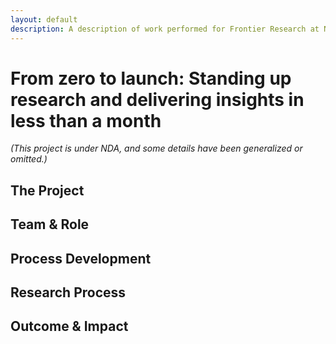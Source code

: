 ```yaml
---
layout: default
description: A description of work performed for Frontier Research at NetEase IEG.
---
```


<div class="row case-study justify-content-center">
  <div class="col-12 col-sm-8 offset-sm-2">
    <h1>From zero to launch: Standing up research and delivering insights in less than a month</h1>
  </div>
</div>

<div class="row case-study justify-content-center">
  <div class="col-10 offset-1 col-sm-10 offset-sm-1 col-md-8 offset-md-2 col-lg-8 offset-lg-2">
    <p><em>(This project is under NDA, and some details have been generalized or omitted.)</em></p>
    <h2>The Project</h2>
    <p></p>
    <p></p>
    <p></p>
    <p></p>
  </div>
</div>

<div class="row case-study justify-content-center">
  <div class="col-10 offset-1 col-sm-10 offset-sm-1 col-md-8 offset-md-2 col-lg-8 offset-lg-2">
    <h2>Team &amp; Role</h2>
    <p></p>
    <p></p>
    <p></p>
  </div>
</div>

<div class="row case-study justify-content-center">
  <div class="col-10 offset-1 col-sm-10 offset-sm-1 col-md-8 offset-md-2 col-lg-8 offset-lg-2">
    <h2>Process Development</h2>
    <p></p>
  </div>
</div>

<div class="row case-study justify-content-center">
  <div class="col-10 offset-1 col-sm-10 offset-sm-1 col-md-8 offset-md-2 col-lg-8 offset-lg-2">
    <h2>Research Process</h2>
    <p></p>
  </div>
</div>

<div class="row case-study justify-content-center p-b-30">
  <div class="col-10 offset-1 col-sm-10 offset-sm-1 col-md-8 offset-md-2 col-lg-8 offset-lg-2">
    <h2>Outcome &amp; Impact</h2>
    <p></p>
  </div>
</div>
